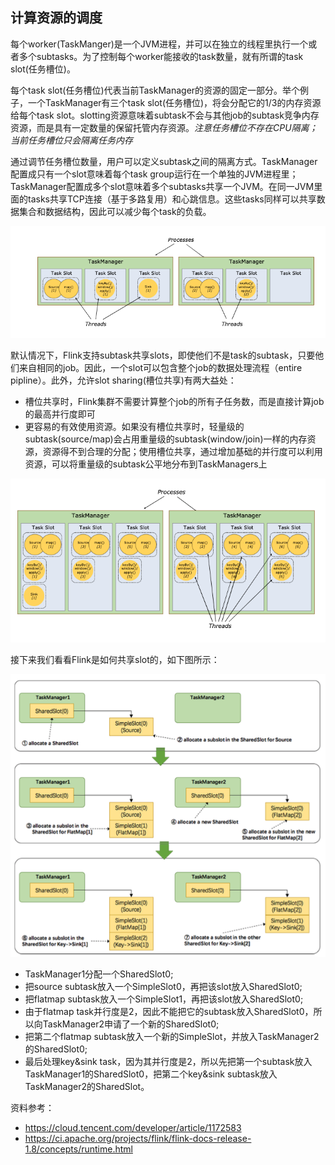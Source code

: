 ## 计算资源的调度
每个worker(TaskManger)是一个JVM进程，并可以在独立的线程里执行一个或者多个subtasks。为了控制每个worker能接收的task数量，就有所谓的task slot(任务槽位)。

每个task slot(任务槽位)代表当前TaskManager的资源的固定一部分。举个例子，一个TaskManager有三个task slot(任务槽位)，将会分配它的1/3的内存资源给每个task slot。slotting资源意味着subtask不会与其他job的subtask竞争内存资源，而是具有一定数量的保留托管内存资源。*注意任务槽位不存在CPU隔离；当前任务槽位只会隔离任务内存*

通过调节任务槽位数量，用户可以定义subtask之间的隔离方式。TaskManager配置成只有一个slot意味着每个task group运行在一个单独的JVM进程里；TaskManager配置成多个slot意味着多个subtasks共享一个JVM。在同一JVM里面的tasks共享TCP连接（基于多路复用）和心跳信息。这些tasks同样可以共享数据集合和数据结构，因此可以减少每个task的负载。

![task slot 1](../../pics/flink/task_slot_1.png)

默认情况下，Flink支持subtask共享slots，即使他们不是task的subtask，只要他们来自相同的job。因此，一个slot可以包含整个job的数据处理流程（entire pipline）。此外，允许slot sharing(槽位共享)有两大益处：

  - 槽位共享时，Flink集群不需要计算整个job的所有子任务数，而是直接计算job的最高并行度即可
  - 更容易的有效使用资源。如果没有槽位共享时，轻量级的subtask(source/map)会占用重量级的subtask(window/join)一样的内存资源，资源得不到合理的分配；使用槽位共享，通过增加基础的并行度可以利用资源，可以将重量级的subtask公平地分布到TaskManagers上

![task slot 2](../../pics/flink/task_slot_2.png)

接下来我们看看Flink是如何共享slot的，如下图所示：

![shared slot](../../pics/flink/sharedslot.png)

  - TaskManager1分配一个SharedSlot0;
  - 把source subtask放入一个SimpleSlot0，再把该slot放入SharedSlot0;
  - 把flatmap subtask放入一个SimpleSlot1，再把该slot放入SharedSlot0;
  - 由于flatmap task并行度是2，因此不能把它的subtask放入SharedSlot0，所以向TaskManager2申请了一个新的SharedSlot0;
  - 把第二个flatmap subtask放入一个新的SimpleSlot，并放入TaskManager2的SharedSlot0;
  - 最后处理key&sink task，因为其并行度是2，所以先把第一个subtask放入TaskManager1的SharedSlot0，把第二个key&sink subtask放入TaskManager2的SharedSlot。


资料参考：
  - https://cloud.tencent.com/developer/article/1172583
  - https://ci.apache.org/projects/flink/flink-docs-release-1.8/concepts/runtime.html
